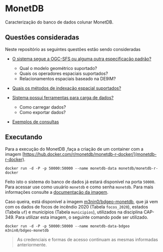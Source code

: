 # MonetDB

Caracterização do banco de dados colunar MonetDB.

## Questões consideradas

Neste repositório as seguintes questões estão sendo consideradas

- [O sistema segue a OGC-SFS ou alguma outra especificação padrão?](GEOMETRY.md)
    - Qual o modelo geométrico suportado?
    - Quais os operadores espaciais suportados?
    - Relacionamentos espaciais baseado na DE9IM?

- [Quais os métodos de indexação espacial suportados?](SPATIAL_INDEX.md)

- [Sistema possui ferramentas para carga de dados?](TOOLS.md)
    - Como carregar dados?
    - Como exportar dados?

- [Exemplos de consultas](EXAMPLES.md)

## Executando

Para a execução do MonetDB ,faça a criação de um container com a imagem [https://hub.docker.com/r/monetdb/monetdb-r-docker/](monetdb-r-docker).

```shell
docker run -d -P -p 50000:50000 --name monetdb-data monetdb/monetdb-r-docker
```

Feito isto o sistema do banco de dados já estará disponível na porta `50000`. Para acessar use como usuário `monetdb` e como senha `monetdb`. Para mais informações consulte a [documentação da imagem](https://hub.docker.com/r/monetdb/monetdb-r-docker/).

Caso queira, está disponível a imagem [m3nin0/bdgeo-monetdb](https://hub.docker.com/r/m3nin0/bdgeo-monetdb), que já vem com os dados de focos de incêndio 2020 (Tabela `focos_2020`), estados (Tabela `uf`) e municípios (Tabela `municipios`), utilizados na disciplina CAP-349. Para utilizar esta imagem, o seguinte comando pode ser utilizado.

```shell
docker run -d -P -p 50000:50000 --name monetdb-data-bdgeo m3nin0/bdgeo-monetdb
```

> As credenciais e formas de acesso continuam as mesmas informadas anteriormente.
